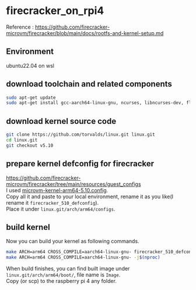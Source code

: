 # firecracker_on_rpi4
Reference : https://github.com/firecracker-microvm/firecracker/blob/main/docs/rootfs-and-kernel-setup.md

## Environment
ubuntu22.04 on wsl

## download toolchain and related components
```sh
sudo apt-get update
sudo apt-get install gcc-aarch64-linux-gnu, ncurses, libncurses-dev, flex, bison
```

## download kernel source code
```sh
git clone https://github.com/torvalds/linux.git linux.git
cd linux.git
git checkout v5.10
```

## prepare kernel defconfig for firecracker
https://github.com/firecracker-microvm/firecracker/tree/main/resources/guest_configs  
I used [microvm-kernel-arm64-5.10.config](https://github.com/firecracker-microvm/firecracker/blob/main/resources/guest_configs/microvm-kernel-arm64-5.10.config).  
Copy all it and paste to your local environment, rename it as you like(I rename it `firecracker_510_defconfig`).  
Place it under `linux.git/arch/arm64/configs`.

## build kernel
Now you can build your kernel as following commands.
```sh
make ARCH=arm64 CROSS_COMPILE=aarch64-linux-gnu- firecracker_510_defconfig
make ARCH=arm64 CROSS_COMPILE=aarch64-linux-gnu- -j$(nproc)
```

When build finishes, you can find built image under `linux.git/arch/arm64/boot/`, file name is `Image`.  
Copy (or scp) to the raspberry pi 4 any folder.
